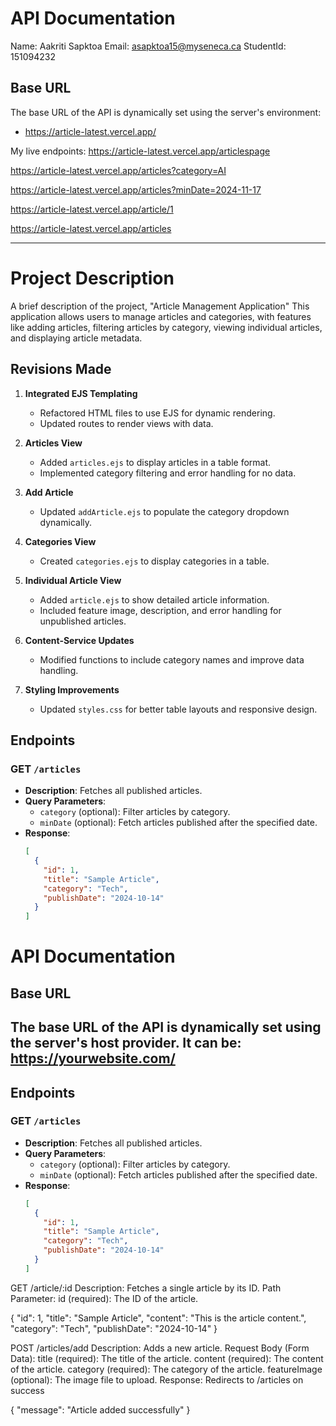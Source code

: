 # API Documentation

Name: Aakriti Sapktoa
Email: asapktoa15@myseneca.ca
StudentId: 151094232

## Base URL

The base URL of the API is dynamically set using the server's environment:

- https://article-latest.vercel.app/

My live endpoints:
https://article-latest.vercel.app/articlespage

https://article-latest.vercel.app/articles?category=AI

https://article-latest.vercel.app/articles?minDate=2024-11-17

https://article-latest.vercel.app/article/1

https://article-latest.vercel.app/articles

---

# Project Description

A brief description of the project, "Article Management Application"
This application allows users to manage articles and categories, with features like adding articles, filtering articles by category, viewing individual articles, and displaying article metadata.

## Revisions Made

1. **Integrated EJS Templating**

   - Refactored HTML files to use EJS for dynamic rendering.
   - Updated routes to render views with data.

2. **Articles View**

   - Added `articles.ejs` to display articles in a table format.
   - Implemented category filtering and error handling for no data.

3. **Add Article**

   - Updated `addArticle.ejs` to populate the category dropdown dynamically.

4. **Categories View**

   - Created `categories.ejs` to display categories in a table.

5. **Individual Article View**

   - Added `article.ejs` to show detailed article information.
   - Included feature image, description, and error handling for unpublished articles.

6. **Content-Service Updates**

   - Modified functions to include category names and improve data handling.

7. **Styling Improvements**
   - Updated `styles.css` for better table layouts and responsive design.

## Endpoints

### **GET** `/articles`

- **Description**: Fetches all published articles.
- **Query Parameters**:
  - `category` (optional): Filter articles by category.
  - `minDate` (optional): Fetch articles published after the specified date.
- **Response**:
  ```json
  [
    {
      "id": 1,
      "title": "Sample Article",
      "category": "Tech",
      "publishDate": "2024-10-14"
    }
  ]
  ```

# API Documentation

## Base URL

The base URL of the API is dynamically set using the server's host provider.
It can be: https://yourwebsite.com/
---

## Endpoints

### **GET** `/articles`

- **Description**: Fetches all published articles.
- **Query Parameters**:
  - `category` (optional): Filter articles by category.
  - `minDate` (optional): Fetch articles published after the specified date.
- **Response**:
  ```json
  [
    {
      "id": 1,
      "title": "Sample Article",
      "category": "Tech",
      "publishDate": "2024-10-14"
    }
  ]
  ```

GET /article/:id
Description: Fetches a single article by its ID.
Path Parameter:
id (required): The ID of the article.

{
"id": 1,
"title": "Sample Article",
"content": "This is the article content.",
"category": "Tech",
"publishDate": "2024-10-14"
}

POST /articles/add
Description: Adds a new article.
Request Body (Form Data):
title (required): The title of the article.
content (required): The content of the article.
category (required): The category of the article.
featureImage (optional): The image file to upload.
Response: Redirects to /articles on success

{ "message": "Article added successfully" }
